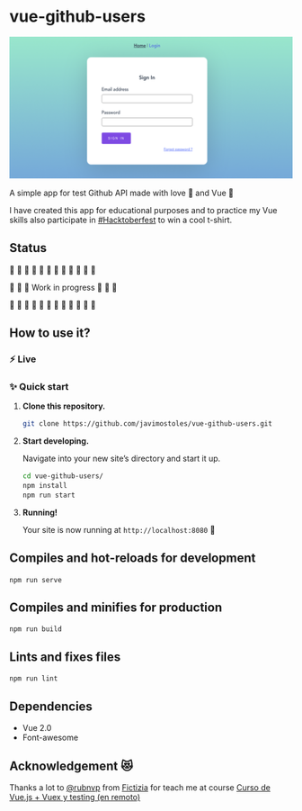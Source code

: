 # vue-github-users

![Screenshot](https://github.com/javimostoles/vue-github-users/blob/main/src/assets/login.png?raw=true)

A simple app for test Github API made with love 💚 and Vue 🖖

I have created this app for educational purposes and to practice my Vue skills also participate in [#Hacktoberfest](https://hacktoberfest.digitalocean.com/) to win a cool t-shirt.

## Status

🔧 🔧 🔧 🔧 🔧 🔧 🔧 🔧 🔧 🔧 🔧 🔧

🔧 🔧 🔧 Work in progress 🔧 🔧 🔧

🔧 🔧 🔧 🔧 🔧 🔧 🔧 🔧 🔧 🔧 🔧 🔧

## How to use it?

### ⚡️ Live

### ✨ Quick start

1.  **Clone this repository.**

    ```sh
    git clone https://github.com/javimostoles/vue-github-users.git
    ```

2.  **Start developing.**

    Navigate into your new site’s directory and start it up.

    ```sh
    cd vue-github-users/
    npm install
    npm run start
    ```

3.  **Running!**

    Your site is now running at `http://localhost:8080` 🚀

## Compiles and hot-reloads for development

```
npm run serve
```

## Compiles and minifies for production

```
npm run build
```

## Lints and fixes files

```
npm run lint
```

## Dependencies

- Vue 2.0
- Font-awesome

## Acknowledgement 😻

Thanks a lot to [@rubnvp](https://github.com/rubnvp/) from [Fictizia](https://github.com/fictizia/) for teach me
at course [Curso de Vue.js + Vuex y testing (en remoto)](https://fictizia.com/formacion/curso-vue-js)
